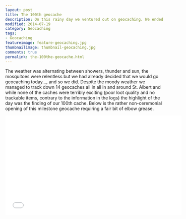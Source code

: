 ```yaml
---
layout: post  
title: The 100th geocache
description: On this rainy day we ventured out on geocaching. We ended up finding 14 geocaches, in the process breaking the 100 cache mark.   
modified: 2014-07-19
category: Geocaching
tags:
- Geocaching
featureimage: feature-geocaching.jpg
thumbnailimage: thumbnail-geocaching.jpg
comments: true 
permalink: the-100the-geocache.html
--- 
```

<p>The weather was alternating between showers, thunder and sun, the mosquitoes were relentless but we had already decided that we would go geocaching today..., and so we did. Despite the moody weather we managed to track down 14 geocaches all in all in and around St. Albert and while none of the caches were terribly exciting (poor loot quality and no trackable items, contrary to the information in the logs) the highlight of the day was the finding of our 100th cache. Below is the rather non-ceremonial opening of this milestone geocache requiring a fair bit of elbow grease.</p>

<p>
<iframe width="560" height="315" src="//www.youtube.com/embed/eCHT4MmwYRY" frameborder="0" allowfullscreen></iframe>
</p>